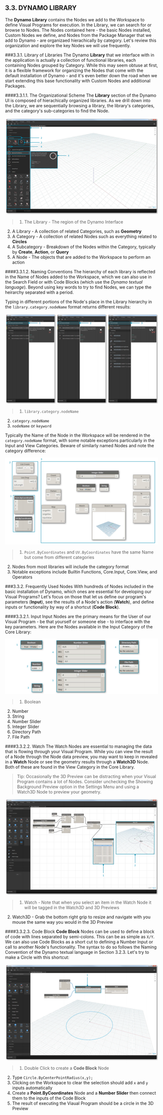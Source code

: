 ## 3.3. DYNAMO LIBRARY

The **Dynamo Library** contains the Nodes we add to the Workspace to define Visual Programs for execution. In the Library, we can search for or browse to Nodes. The Nodes contained here - the basic Nodes installed, Custom Nodes we define, and Nodes from the Package Manager that we add to Dynamo - are organizaed hierachically by category. Let's review this organization and explore the key Nodes we will use frequently.

###3.3.1.	Library of Libraries
The Dynamo **Library** that we interface with in the application is actually a collection of functional libraries, each containing Nodes grouped by Category. While this may seem obtuse at first, it is a flexible framework for organizing the Nodes that come with the default installation of Dynamo - and it's even better down the road when we start extending this base functionality with Custom Nodes and additional Packages.

####3.3.1.1. The Organizational Scheme
The **Library** section of the Dynamo UI is composed of hierachically organized libraries. As we drill down into the Library, we are sequentially browsing a library, the library's categories, and the category's sub-categories to find the Node.

![Library Hierarchy](images/3-3/00-LibraryBrowsing.png)

> 1. The Library - The region of the Dynamo Interface
2. A Library - A collection of related Categories, such as **Geometry**
3. A Category - A collection of related Nodes such as everything related to **Circles**
4. A Subcategory - Breakdown of the Nodes within the Category, typically by **Create**, **Action**, or **Query**
5. A Node - The objects that are added to the Workspace to perform an action

####3.3.1.2. Naming Conventions
The hierarchy of each library is reflected in the Name of Nodes added to the Workspace, which we can also use in the Search Field or with Code Blocks (which use the *Dynamo textual language*). Beyond using key words to try to find Nodes, we can type the heirarchy separated with a period.

Typing in different portions of the Node's place in the Library hierarchy in the ```library.category.nodeName``` format returns different results:

![Searching the Library - create from three "naming" pngs](images/3-3/01-LibrarySearching.png)

> 1. ```library.category.nodeName```
2. ```category.nodeName```
3. ```nodeName``` or ```keyword```

Typically the Name of the Node in the Workspace will be rendered in the ```category.nodeName``` format, with some notable exceptions particularly in the Input and View Categories. Beware of similarly named Nodes and note the category difference:

![Node Names](images/3-3/02-NodeNames.png)

> 1. ```Point.ByCoordinates``` and ```UV.ByCoordinates``` have the same Name but come from different categories
2. Nodes from most libraries will include the category format
3. Notable exceptions include Builtin Functions, Core.Input, Core.View, and Operators

###3.3.2. Frequently Used Nodes
With hundreds of Nodes included in the basic installation of Dynamo, which ones are essential for developing our Visual Programs? Let's focus on those that let us define our program's parameters (**Input**), see the results of a Node's action (**Watch**), and define inputs or functionality by way of a shortcut (**Code Block**).

####3.3.2.1. Input
Input Nodes are the primary means for the User of our Visual Program - be that yourself or someone else - to interface with the key parameters. Here are the Nodes available in the Input Category of the Core Library:

![Input Nodes](images/3-3/03-InputNodes.png)
> 1. Boolean
2. Number
3. String
4. Number Slider
5. Integer Slider
6. Directory Path
7. File Path

####3.3.2.2.	Watch
The Watch Nodes are essential to managing the data that is flowing through your Visual Program. While you can view the result of a Node through the Node data preview, you may want to keep in revealed in a **Watch** Node or see the geometry results through a **Watch3D** Node. Both of these are found in the View Category in the Core Library.

> Tip: Occasionally the 3D Preview can be distracting when your Visual Program contains a lot of Nodes. Consider unchecking the Showing Background Preview option in the Settings Menu and using a Watch3D Node to preview your geometry.

![Watch and Watch3D](images/3-3/04-WatchNodes.png)

> 1. Watch - Note that when you select an item in the Watch Node it will be tagged in the Watch3D and 3D Previews
2. Watch3D - Grab the bottom right grip to resize and navigate with you mouse the same way you would in the 3D Preview

####3.3.2.3. Code Block
**Code Block** Nodes can be used to define a block of code with lines separated by semi-colons. This can be as simple as ```X/Y```. We can also use Code Blocks as a short cut to defining a Number Input or call to another Node's functionality. The syntax to do so follows the Naming Convention of the Dynamo textual language in Section 3.2.3. Let's try to make a Circle with this shortcut:

![Code Block Shortcut](images/3-3/05-CodeBlock.png)

>1. Double Click to create a **Code Block** Node
2. Type ```Circle.ByCenterPointRadius(x,y);```
3. Clicking on the Workspace to clear the selection should add ```x``` and ```y``` inputs automatically
4. Create a **Point.ByCoordinates** Node and a **Number Slider** then connect them to the inputs of the Code Block
5. The result of executing the Viaual Program should be a circle in the 3D Preview



